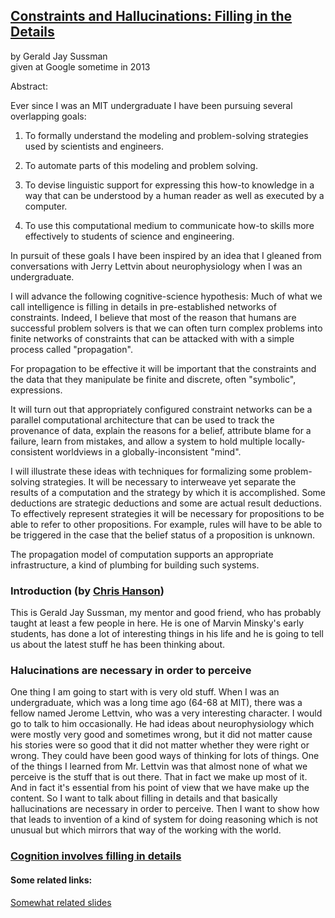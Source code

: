 
## [Constraints and Hallucinations: Filling in the Details](https://www.youtube.com/watch?v=mwxknB4SgvM)  
by Gerald Jay Sussman  
given at Google sometime in 2013  

Abstract:  

Ever since I was an MIT undergraduate I have been pursuing several overlapping goals:

1. To formally understand the modeling and problem-solving strategies used by scientists and engineers.

2. To automate parts of this modeling and problem solving.

3. To devise linguistic support for expressing this how-to knowledge in a way that can be understood by a human reader as well as executed by a computer.

4. To use this computational medium to communicate how-to skills more effectively to students of science and engineering.

In pursuit of these goals I have been inspired by an idea that I gleaned from conversations with Jerry Lettvin about neurophysiology when I was an undergraduate.

I will advance the following cognitive-science hypothesis: Much of what we call intelligence is filling in details in pre-established networks of constraints. Indeed, I believe that most of the reason that humans are successful problem solvers is that we can often turn complex problems into finite networks of constraints that can be attacked with with a simple process called "propagation".

For propagation to be effective it will be important that the constraints and the data that they manipulate be finite and discrete, often "symbolic", expressions.

It will turn out that appropriately configured constraint networks can be a parallel computational architecture that can be used to track the provenance of data, explain the reasons for a belief, attribute blame for a failure, learn from mistakes, and allow a system to hold multiple locally-consistent worldviews in a globally-inconsistent "mind".
 
I will illustrate these ideas with techniques for formalizing some problem-solving strategies. It will be necessary to interweave yet separate the results of a computation and the strategy by which it is accomplished. Some deductions are strategic deductions and some are actual result deductions. To effectively represent strategies it will be necessary for propositions to be able to refer to other propositions. For example, rules will have to be able to be triggered in the case that the belief status of a proposition is unknown.

The propagation model of computation supports an appropriate infrastructure, a kind of plumbing for building such systems.

### Introduction (by [Chris Hanson](https://people.csail.mit.edu/cph/))

This is Gerald Jay Sussman, my mentor and good friend, who has probably taught at least a few people in here. He is one of Marvin Minsky's early students, has done a lot of interesting things in his life and he is going to tell us about the latest stuff he has been thinking about. 

### Halucinations are necessary in order to perceive

One thing I am going to start with is very old stuff. When I was an undergraduate, which was a long time ago (64-68 at MIT), there was a fellow named Jerome Lettvin, who was a very interesting character. I would go to talk to him occasionally. He had ideas about neurophysiology which were mostly very good and sometimes wrong, but it did not matter cause his stories were so good that it did not matter whether they were right or wrong. They could have been good ways of thinking for lots of things. One of the things I learned from Mr. Lettvin was that almost none of what we perceive is the stuff that is out there. That in fact we make up most of it. And in fact it's essential from his point of view that we have make up the content. So I want to talk about filling in details and that basically hallucinations are necessary in order to perceive. Then I want to show how that leads to invention of a kind of system for doing reasoning which is not unusual but which mirrors that way of the working with the world. 

### [Cognition involves filling in details](slides/cognition-involves-filling-in-details.png)



#### Some related links:

[Somewhat related slides](http://cap.csail.mit.edu/sites/default/files/Sussman.pdf)
